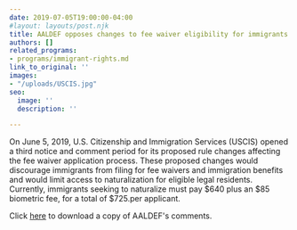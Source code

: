 ```yaml
---
date: 2019-07-05T19:00:00-04:00
#layout: layouts/post.njk
title: AALDEF opposes changes to fee waiver eligibility for immigrants
authors: []
related_programs:
- programs/immigrant-rights.md
link_to_original: ''
images:
- "/uploads/USCIS.jpg"
seo:
  image: ''
  description: ''

---
```

On June 5, 2019, U.S. Citizenship and Immigration Services (USCIS) opened a third notice and comment period for its proposed rule changes affecting the fee waiver application process. These proposed changes would discourage immigrants from filing for fee waivers and immigration benefits and would limit access to naturalization for eligible legal residents. Currently, immigrants seeking to naturalize must  pay $640 plus an $85  
biometric fee, for a total of $725.per applicant.  
  
Click [here](https://aaldef.org/uploads/7.5.19AALDEFCommentFeeWaiverRule.pdf) to download a copy of AALDEF's comments.